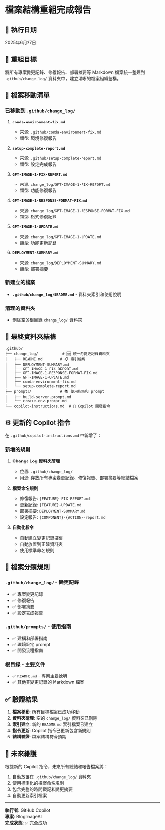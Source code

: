 # 檔案結構重組完成報告

## 📅 執行日期
2025年6月27日

## 🎯 重組目標
將所有專案變更記錄、修復報告、部署摘要等 Markdown 檔案統一整理到 `.github/change_log/` 資料夾中，建立清晰的檔案組織結構。

## 📁 檔案移動清單

### 已移動到 `.github/change_log/`
1. **`conda-environment-fix.md`** 
   - 來源: `.github/conda-environment-fix.md`
   - 類型: 環境修復報告

2. **`setup-complete-report.md`**
   - 來源: `.github/setup-complete-report.md`
   - 類型: 設定完成報告

3. **`GPT-IMAGE-1-FIX-REPORT.md`**
   - 來源: `change_log/GPT-IMAGE-1-FIX-REPORT.md`
   - 類型: 功能修復報告

4. **`GPT-IMAGE-1-RESPONSE-FORMAT-FIX.md`**
   - 來源: `change_log/GPT-IMAGE-1-RESPONSE-FORMAT-FIX.md`
   - 類型: 格式修復記錄

5. **`GPT-IMAGE-1-UPDATE.md`**
   - 來源: `change_log/GPT-IMAGE-1-UPDATE.md`
   - 類型: 功能更新記錄

6. **`DEPLOYMENT-SUMMARY.md`**
   - 來源: `change_log/DEPLOYMENT-SUMMARY.md`
   - 類型: 部署摘要

### 新建立的檔案
- **`.github/change_log/README.md`** - 資料夾索引和使用說明

### 清理的資料夾
- 刪除空的根目錄 `change_log/` 資料夾

## 📂 最終資料夾結構

```
.github/
├── change_log/           # 🆕 統一的變更記錄資料夾
│   ├── README.md        # 📋 索引檔案
│   ├── DEPLOYMENT-SUMMARY.md
│   ├── GPT-IMAGE-1-FIX-REPORT.md
│   ├── GPT-IMAGE-1-RESPONSE-FORMAT-FIX.md
│   ├── GPT-IMAGE-1-UPDATE.md
│   ├── conda-environment-fix.md
│   └── setup-complete-report.md
├── prompts/             # 📚 使用指南和 prompt
│   ├── build-server.prompt.md
│   └── create-env.prompt.md
└── copilot-instructions.md  # 🤖 Copilot 開發指令
```

## ⚙️ 更新的 Copilot 指令

在 `.github/copilot-instructions.md` 中新增了：

### 新增的規則
1. **Change Log 資料夾管理**
   - 位置: `.github/change_log/`
   - 用途: 存放所有專案變更記錄、修復報告、部署摘要等總結檔案

2. **檔案命名規則**
   - 修復報告: `{FEATURE}-FIX-REPORT.md`
   - 更新記錄: `{FEATURE}-UPDATE.md`
   - 部署摘要: `DEPLOYMENT-SUMMARY.md`
   - 設定報告: `{COMPONENT}-{ACTION}-report.md`

3. **自動化指令**
   - 自動建立變更記錄檔案
   - 自動放置到正確資料夾
   - 使用標準命名規則

## 🎯 檔案分類規則

### `.github/change_log/` - 變更記錄
- ✅ 專案變更記錄
- ✅ 修復報告
- ✅ 部署摘要
- ✅ 設定完成報告

### `.github/prompts/` - 使用指南
- ✅ 建構和部署指南
- ✅ 環境設定 prompt
- ✅ 開發流程指南

### 根目錄 - 主要文件
- ✅ `README.md` - 專案主要說明
- ✅ 其他非變更記錄的 Markdown 檔案

## ✅ 驗證結果

1. **檔案移動**: 所有目標檔案已成功移動
2. **資料夾清理**: 空的 `change_log/` 資料夾已刪除
3. **索引建立**: 新的 `README.md` 索引檔案已建立
4. **指令更新**: Copilot 指令已更新包含新規則
5. **結構驗證**: 檔案結構符合預期

## 🔮 未來維護

根據新的 Copilot 指令，未來所有總結和報告檔案將：
1. 自動放置在 `.github/change_log/` 資料夾
2. 使用標準化的檔案命名規則
3. 包含完整的時間戳記和變更摘要
4. 自動更新索引檔案

---

**執行者**: GitHub Copilot  
**專案**: BlogImageAI  
**完成狀態**: ✅ 完全成功
